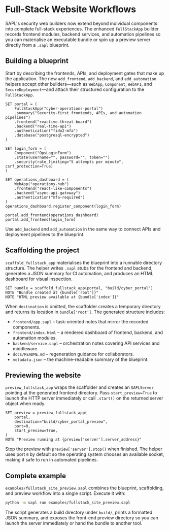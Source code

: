# Full-Stack Website Workflows

SAPL's security web builders now extend beyond individual components into
complete full-stack experiences. The enhanced `FullStackApp` builder records
frontend modules, backend services, and automation pipelines so you can
materialise an executable bundle or spin up a preview server directly from a
`.sapl` blueprint.

## Building a blueprint

Start by describing the frontends, APIs, and deployment gates that make up the
application. The new `add_frontend`, `add_backend`, and `add_automation` helpers
accept other builders—such as `WebApp`, `Component`, `WebAPI`, and
`SecureDeployment`—and attach their structured configuration to the
`FullStackApp`.

```sapl
SET portal = (
    FullStackApp("cyber-operations-portal")
    .summary("Security-first frontends, APIs, and automation pipelines")
    .frontend("reactive-threat-board")
    .backend("real-time-api")
    .authentication("fido2-mfa")
    .database("postgresql-encrypted")
)

SET login_form = (
    Component("OpsLoginForm")
    .state(username="", password="", token="")
    .security(rate_limiting="5 attempts per minute", csrf_protection=True)
)

SET operations_dashboard = (
    WebApp("operations-hub")
    .frontend("react-like-components")
    .backend("async-api-gateway")
    .authentication("mfa-required")
)
operations_dashboard.register_component(login_form)

portal.add_frontend(operations_dashboard)
portal.add_frontend(login_form)
```

Use `add_backend` and `add_automation` in the same way to connect APIs and
deployment pipelines to the blueprint.

## Scaffolding the project

`scaffold_fullstack_app` materialises the blueprint into a runnable directory
structure. The helper writes `.sapl` stubs for the frontend and backend,
generates a JSON summary for CI automation, and produces an HTML dashboard for
visual inspection.

```sapl
SET bundle = scaffold_fullstack_app(portal, "build/cyber_portal")
NOTE "Bundle created at {bundle['root']}"
NOTE "HTML preview available at {bundle['index']}"
```

When `destination` is omitted, the scaffolder creates a temporary directory and
returns its location in `bundle['root']`. The generated structure includes:

- `frontend/app.sapl` – task-oriented notes that mirror the recorded components.
- `frontend/index.html` – a rendered dashboard of frontend, backend, and
  automation modules.
- `backend/service.sapl` – orchestration notes covering API services and
  middleware.
- `docs/README.md` – regeneration guidance for collaborators.
- `metadata.json` – the machine-readable summary of the blueprint.

## Previewing the website

`preview_fullstack_app` wraps the scaffolder and creates an `SAPLServer` pointing
at the generated frontend directory. Pass `start_preview=True` to launch the
HTTP server immediately or call `.start()` on the returned server object when
ready.

```sapl
SET preview = preview_fullstack_app(
    portal,
    destination="build/cyber_portal_preview",
    port=0,
    start_preview=True,
)
NOTE "Preview running at {preview['server'].server_address}"
```

Stop the preview with `preview['server'].stop()` when finished. The helper uses
port `0` by default so the operating system chooses an available socket, making
it safe to run in automated pipelines.

## Complete example

`examples/fullstack_site_preview.sapl` combines the blueprint, scaffolding, and
preview workflow into a single script. Execute it with:

```bash
python -m sapl run examples/fullstack_site_preview.sapl
```

The script generates a build directory under `build/`, prints a formatted JSON
summary, and exposes the front-end preview directory so you can launch the
server immediately or hand the bundle to another tool.
